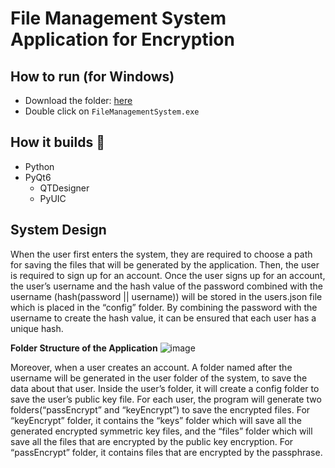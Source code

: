 # File Management System Application for Encryption
## How to run (for Windows)
- Download the folder: [here](https://drive.google.com/drive/folders/1Acya-9g4gRrcfIn2cdsAxTy1S_igSvA2?usp=sharing)
- Double click on `FileManagementSystem.exe`
## How it builds 🔨
- Python
- PyQt6
  - QTDesigner
  - PyUIC

## System Design
When the user first enters the system, they are required to choose a path for saving the files that will be generated by the application. Then, the user is required to sign up for an account. Once the user signs up for an account, the user’s username and the hash value of the password combined with the username (hash(password || username)) will be stored in the users.json file which is placed in the “config” folder. By combining the password with the username to create the hash value, it can be ensured that each user has a unique hash.

**Folder Structure of the Application**
![image](https://github.com/user-attachments/assets/51a9beba-1953-4e44-9f10-cb76d4af7314)

Moreover, when a user creates an account. A folder named after the username will be generated in the user folder of the system, to save the data about that user. Inside the user’s folder, it will create a config folder to save the user’s public key file. For each user, the program will generate two folders(“passEncrypt” and “keyEncrypt”) to save the encrypted files. For “keyEncrypt” folder, it contains the “keys” folder which will save all the generated encrypted symmetric key files, and the “files” folder which will save all the files that are encrypted by the public key encryption. For “passEncrypt” folder, it contains files that are encrypted by the passphrase.
